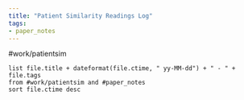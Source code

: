 ```yaml
---
title: "Patient Similarity Readings Log"
tags:
- paper_notes
---
```

 #work/patientsim 


```dataview
list file.title + dateformat(file.ctime, " yy-MM-dd") + " - " + file.tags
from #work/patientsim and #paper_notes
sort file.ctime desc
```
